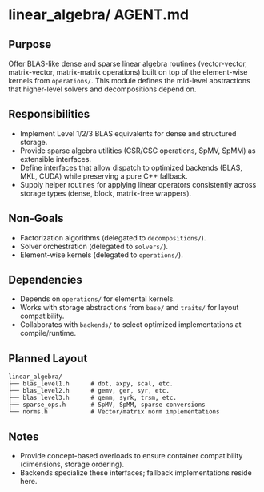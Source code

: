 # linear_algebra/ AGENT.md

## Purpose
Offer BLAS-like dense and sparse linear algebra routines (vector-vector, matrix-vector, matrix-matrix operations) built on top of the element-wise kernels from `operations/`. This module defines the mid-level abstractions that higher-level solvers and decompositions depend on.

## Responsibilities
- Implement Level 1/2/3 BLAS equivalents for dense and structured storage.
- Provide sparse algebra utilities (CSR/CSC operations, SpMV, SpMM) as extensible interfaces.
- Define interfaces that allow dispatch to optimized backends (BLAS, MKL, CUDA) while preserving a pure C++ fallback.
- Supply helper routines for applying linear operators consistently across storage types (dense, block, matrix-free wrappers).

## Non-Goals
- Factorization algorithms (delegated to `decompositions/`).
- Solver orchestration (delegated to `solvers/`).
- Element-wise kernels (delegated to `operations/`).

## Dependencies
- Depends on `operations/` for elemental kernels.
- Works with storage abstractions from `base/` and `traits/` for layout compatibility.
- Collaborates with `backends/` to select optimized implementations at compile/runtime.

## Planned Layout
```text
linear_algebra/
├── blas_level1.h      # dot, axpy, scal, etc.
├── blas_level2.h      # gemv, ger, syr, etc.
├── blas_level3.h      # gemm, syrk, trsm, etc.
├── sparse_ops.h       # SpMV, SpMM, sparse conversions
└── norms.h            # Vector/matrix norm implementations
```

## Notes
- Provide concept-based overloads to ensure container compatibility (dimensions, storage ordering).
- Backends specialize these interfaces; fallback implementations reside here.
